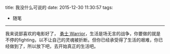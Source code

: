 title: 我没什么可说的
date: 2015-12-30 11:30:57
tags:
- 随笔
---

我来说部喜欢的电影好了，
[勇士 Warrior](http://movie.douban.com/subject/3217169/)，生活是场无言的战争，你要做的就是不停的fighting，以不让自己的灵魂被折断。但你已经承受得了生活的艰难，你已经做到了，所以放下吧，去开始真正的生活吧。